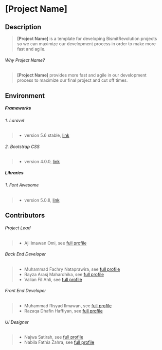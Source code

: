 # [Project Name]

## Description 
> **[Project Name]** is a template for developing BismitRevolution projects so we can maximize our development process in order to make more fast and agile. 

###### Why Project Name?
> **[Project Name]** provides more fast and agile in our development process to maximize our final project and cut off times. 

## Environment 

##### Frameworks 
###### 1. Laravel 
> - version 5.6 stable, [link](https://laravel.com/ "Laravel - The PHP Framework For Web Artisans")
###### 2. Bootstrap CSS 
> - version 4.0.0, [link](http://getbootstrap.com/ "Bootstrap - The most popular HTML, CSS, and JS library in the world.")

##### Libraries 
###### 1. Font Awesome 
> - version 5.0.8, [link](https://fontawesome.com/ "Icons - Font Awesome")

## Contributors 
###### Project Lead 
> - Aji Imawan Omi, see [full profile](https://www.linkedin.com/in/ajiimawanomi/ "see Aji on LinkedIn")
###### Back End Developer 
> - Muhammad Fachry Nataprawira, see [full profile](https://www.linkedin.com/in/keinata/ "see Fachry on LinkedIn")
> - Rayza Arasj Mahardhika, see [full profile](https://www.linkedin.com/in/rayzaarasj/ "see Rayza on LinkedIn")
> - Valian Fil Ahli, see [full profile](https://www.linkedin.com/in/valianfilahli/ "see Valian on LinkedIn")
###### Front End Developer 
> - Muhammad Risyad Ilmawan, see [full profile](https://www.linkedin.com/in/risyadilmawan/ "see Risyad on LinkedIn")
> - Razaqa Dhafin Haffiyan, see [full profile](https://www.linkedin.com/in/razaqa-dhafin-haffiyan/ "see Dhafin on LinkedIn")
###### UI Designer 
> - Najwa Satirah, see [full profile](https://www.linkedin.com/in/najwa-satirah/ "see Najwa on LinkedIn")
> - Nabila Fathia Zahra, see [full profile](https://www.linkedin.com/in/nabila-fathia-zahra-b3623114b/ "see Nabila on LinkedIn")
